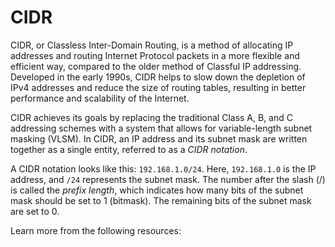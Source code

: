 # CIDR

CIDR, or Classless Inter-Domain Routing, is a method of allocating IP addresses and routing Internet Protocol packets in a more flexible and efficient way, compared to the older method of Classful IP addressing. Developed in the early 1990s, CIDR helps to slow down the depletion of IPv4 addresses and reduce the size of routing tables, resulting in better performance and scalability of the Internet.

CIDR achieves its goals by replacing the traditional Class A, B, and C addressing schemes with a system that allows for variable-length subnet masking (VLSM). In CIDR, an IP address and its subnet mask are written together as a single entity, referred to as a _CIDR notation_.

A CIDR notation looks like this: `192.168.1.0/24`. Here, `192.168.1.0` is the IP address, and `/24` represents the subnet mask. The number after the slash (/) is called the _prefix length_, which indicates how many bits of the subnet mask should be set to 1 (bitmask). The remaining bits of the subnet mask are set to 0.

Learn more from the following resources:

